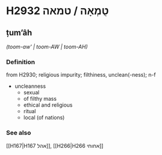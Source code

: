 # H2932 טֻמְאָה / טמאה

## ṭumʼâh

_(toom-aw' | toom-AW | toom-AH)_

### Definition

from H2930; religious impurity; filthiness, unclean(-ness); n-f

- uncleanness
  - sexual
  - of filthy mass
  - ethical and religious
  - ritual
  - local (of nations)

### See also

[[H167|H167 אהל]], [[H266|H266 אחוחי]]

